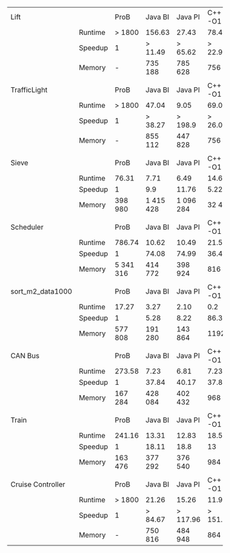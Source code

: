 |                   |         |           |           |           |            |            |
|-------------------|---------|-----------|-----------|-----------|------------|------------|
| Lift              |         | ProB      | Java BI   | Java PI   | C++ PI -O1 | C++ PI -O2 |
|                   | Runtime | > 1800    | 156.63    | 27.43     | 78.42      | 0.00       |
|                   | Speedup | 1         | > 11.49   | > 65.62   | > 22.95    | > 180 000  |
|                   | Memory  | -         | 735 188   | 785 628   | 756        | 736        |
|                   |         |           |           |           |            |            |
| TrafficLight      |         | ProB      | Java BI   | Java PI   | C++ PI -O1 | C++ PI -O2 |
|                   | Runtime | > 1800    | 47.04     | 9.05      | 69.09      | 0.00       |
|                   | Speedup | 1         | > 38.27   | > 198.9   | > 26.05    | > 180 000  |
|                   | Memory  | -         | 855 112   | 447 828   | 756        | 736        |
|                   |         |           |           |           |            |            |
| Sieve             |         | ProB      | Java BI   | Java PI   | C++ PI -O1 | C++ PI -O2 |
|                   | Runtime | 76.31     | 7.71      | 6.49      | 14.63      | 8.94       |
|                   | Speedup | 1         | 9.9       | 11.76     | 5.22       | 8.54       |
|                   | Memory  | 398 980   | 1 415 428 | 1 096 284 | 32 472     | 35 732     |
|                   |         |           |           |           |            |            |
| Scheduler         |         | ProB      | Java BI   | Java PI   | C++ PI -O1 | C++ PI -O2 |
|                   | Runtime | 786.74    | 10.62     | 10.49     | 21.57      | 10.32      |
|                   | Speedup | 1         | 74.08     | 74.99     | 36.47      | 76.23      |
|                   | Memory  | 5 341 316 | 414 772   | 398 924   | 816        | 820        |
|                   |         |           |           |           |            |            |
| sort_m2_data1000  |         | ProB      | Java BI   | Java PI   | C++ PI -O1 | C++ PI -O2 |
|                   | Runtime | 17.27     | 3.27      | 2.10      | 0.2        | 0.03       |
|                   | Speedup | 1         | 5.28      | 8.22      | 86.35      | 575.67     |
|                   | Memory  | 577 808   | 191 280   | 143 864   | 1192       | 1104       |
|                   |         |           |           |           |            |            |
| CAN Bus           |         | ProB      | Java BI   | Java PI   | C++ PI -O1 | C++ PI -O2 |
|                   | Runtime | 273.58    | 7.23      | 6.81      | 7.23       | 2.91       |
|                   | Speedup | 1         | 37.84     | 40.17     | 37.84      | 94.01      |
|                   | Memory  | 167 284   | 428 084   | 402 432   | 968        | 952        |
|                   |         |           |           |           |            |            |
| Train             |         | ProB      | Java BI   | Java PI   | C++ PI -O1 | C++ PI -O2 |
|                   | Runtime | 241.16    | 13.31     | 12.83     | 18.55      | 8.10       |
|                   | Speedup | 1         | 18.11     | 18.8      | 13         | 29.77      |
|                   | Memory  | 163 476   | 377 292   | 376 540   | 984        | 1016       |
|                   |         |           |           |           |            |            |
| Cruise Controller |         | ProB      | Java BI   | Java PI   | C++ PI -O1 | C++ PI -O2 |
|                   | Runtime | > 1800    | 21.26     | 15.26     | 11.90      | 0.30       |
|                   | Speedup | 1         | > 84.67   | > 117.96  | > 151.26   | > 6000     |
|                   | Memory  | -         | 750 816   | 484 948   | 864        | 820        |